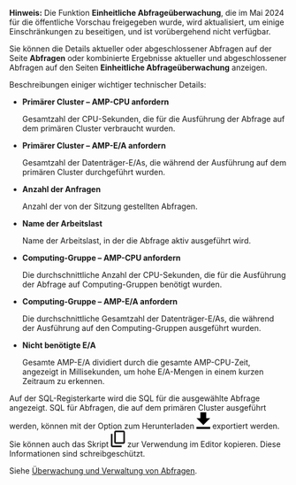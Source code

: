 **Hinweis:** Die Funktion **Einheitliche Abfrageüberwachung**, die im Mai 2024 für die öffentliche Vorschau freigegeben wurde, wird aktualisiert, um einige Einschränkungen zu beseitigen, und ist vorübergehend nicht verfügbar.

Sie können die Details aktueller oder abgeschlossener Abfragen auf der Seite **Abfragen** oder kombinierte Ergebnisse aktueller und abgeschlossener Abfragen auf den Seiten **Einheitliche Abfrageüberwachung** anzeigen.

Beschreibungen einiger wichtiger technischer Details:

-   **Primärer Cluster – AMP-CPU anfordern**

    Gesamtzahl der CPU-Sekunden, die für die Ausführung der Abfrage auf dem primären Cluster verbraucht wurden.


-   **Primärer Cluster – AMP-E/A anfordern**

    Gesamtzahl der Datenträger-E/As, die während der Ausführung auf dem primären Cluster durchgeführt wurden.


-   **Anzahl der Anfragen**

    Anzahl der von der Sitzung gestellten Abfragen.


-   **Name der Arbeitslast**

    Name der Arbeitslast, in der die Abfrage aktiv ausgeführt wird.


-   **Computing-Gruppe – AMP-CPU anfordern**

    Die durchschnittliche Anzahl der CPU-Sekunden, die für die Ausführung der Abfrage auf Computing-Gruppen benötigt wurden.


-   **Computing-Gruppe – AMP-E/A anfordern**

    Die durchschnittliche Gesamtzahl der Datenträger-E/As, die während der Ausführung auf den Computing-Gruppen ausgeführt wurden.


-   **Nicht benötigte E/A**

    Gesamte AMP-E/A dividiert durch die gesamte AMP-CPU-Zeit, angezeigt in Millisekunden, um hohe E/A-Mengen in einem kurzen Zeitraum zu erkennen.


Auf der SQL-Registerkarte wird die SQL für die ausgewählte Abfrage angezeigt. SQL für Abfragen, die auf dem primären Cluster ausgeführt werden, können mit der Option zum Herunterladen ![Symbol zum Herunterladen](Images/qie1590719586762.svg) exportiert werden. Sie können auch das Skript ![Copy icon](Images/age1724955764928.svg) zur Verwendung im Editor kopieren. Diese Informationen sind schreibgeschützt.

Siehe [Überwachung und Verwaltung von Abfragen](https://docs.teradata.com/access/sources/dita/topic?dita:topicPath=jno1704723425644.dita&utm_source=console&utm_medium=iph).

